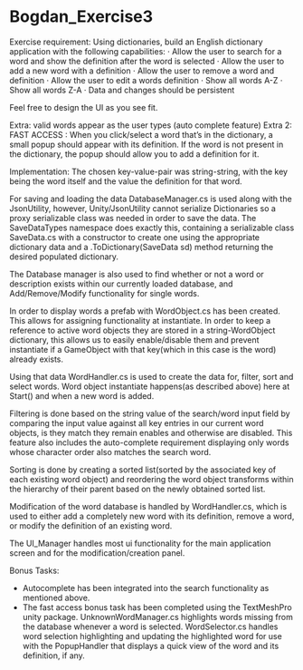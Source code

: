 # Bogdan_Exercise3
Exercise requirement:
Using dictionaries, build an English dictionary application with the following capabilities:
·         Allow the user to search for a word and show the definition after the word is selected
·         Allow the user to add a new word with a definition
·         Allow the user to remove a word and definition
·         Allow the user to edit a words definition
·         Show all words A-Z
·         Show all words Z-A
·         Data and changes should be persistent
 
Feel free to design the UI as you see fit.

Extra: valid words appear as the user types (auto complete feature)
Extra 2: FAST ACCESS : When you click/select a word that’s in the dictionary, a small popup should appear with its definition. If the word is not present in the dictionary, the popup should allow you to add a definition for it.


Implementation:
The chosen key-value-pair was string-string, with the key being the word itself and the value the definition for that word.

For saving and loading the data DatabaseManager.cs is used along with the JsonUtility, however, Unity/JsonUtility cannot serialize Dictionaries so a proxy serializable class was needed in order to save the data. The SaveDataTypes namespace does exactly this, containing a serializable class SaveData.cs with a constructor to create one using the appropriate dictionary data and a .ToDictionary(SaveData sd) method returning the desired populated dictionary.

The Database manager is also used to find whether or not a word or description exists within our currently loaded database, and Add/Remove/Modify functionality for single words.

In order to display words a prefab with WordObject.cs has been created. This allows for assigning functionality at instantiate. In order to keep a reference to active word objects they are stored in a string-WordObject dictionary, this allows us to easily enable/disable them and prevent instantiate if a GameObject with that key(which in this case is the word) already exists. 

Using that data WordHandler.cs is used to create the data for, filter, sort and select words.
Word object instantiate happens(as described above) here at Start() and when a new word is added.

Filtering is done based on the string value of the search/word input field by comparing the input value against all key entries in our current word objects, is they match they remain enables and otherwise are disabled.  This feature also includes the auto-complete requirement displaying only words whose character order also matches the search word.

Sorting is done by creating a sorted list(sorted by the associated key of each existing word object) and reordering the word object transforms within the hierarchy of their parent based on the newly obtained sorted list.

Modification of the word database is handled by WordHandler.cs, which is used to either add a completely new word with its definition, remove a word, or modify the definition of an existing word.

The UI_Manager handles most ui functionality for the main application screen and for the modification/creation panel.

Bonus Tasks:
- Autocomplete has been integrated into the search functionality as mentioned above.
- The fast access bonus task has been completed using the TextMeshPro unity package.
UnknownWordManager.cs highlights words missing from the database whenever a word is selected. WordSelector.cs handles word selection highlighting and updating the highlighted word for use with the PopupHandler that displays a quick view of the word and its definition, if any.


